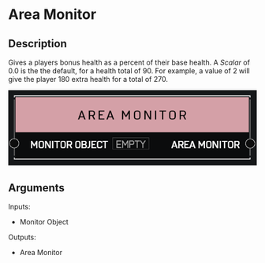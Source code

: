 # Area Monitor

## Description

Gives a players bonus health as a percent of their base health. A _Scalar_ of 0.0 is the the default, for a health total of 90. For example, a value of 2 will give the player 180 extra health for a total of 270.

![Area Monitor](../../.gitbook/assets/images/scripting/variables-basic/area-monitor.png)

## Arguments

Inputs:

* Monitor Object

Outputs:

* Area Monitor
